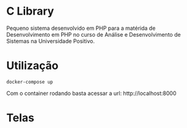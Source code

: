 # C Library

Pequeno sistema desenvolvido em PHP para a matérida de Desenvolvimento em PHP
no curso de Análise e Desenvolvimento de Sistemas na Universidade Positivo.


# Utilização

```
docker-compose up
```

Com o container rodando basta acessar a url: http://localhost:8000

# Telas
